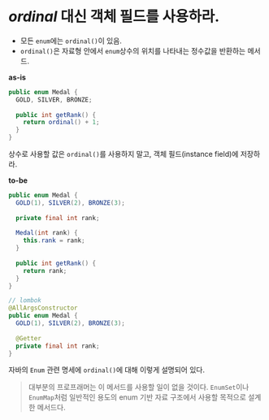 # *ordinal* 대신 객체 필드를 사용하라.

* 모든 `enum`에는 `ordinal()`이 있음.
* `ordinal()`은 자료형 안에서 `enum`상수의 위치를 나타내는 정수값을 반환하는 메서드.



**as-is**

```java
public enum Medal {
  GOLD, SILVER, BRONZE;
  
  public int getRank() {
    return ordinal() + 1;
  }
}
```

상수로 사용할 값은 `ordinal()`를 사용하지 말고, 객체 필드(instance field)에 저장하라.



**to-be**

```java
public enum Medal {
  GOLD(1), SILVER(2), BRONZE(3);
  
  private final int rank;
  
  Medal(int rank) {
    this.rank = rank;
  }
  
  public int getRank() {
    return rank;
  }
}
```

```java
// lombok
@AllArgsConstructor
public enum Medal {
  GOLD(1), SILVER(2), BRONZE(3);
  
  @Getter
  private final int rank;
}
```

자바의 `Enum` 관련 명세에 `ordinal()`에 대해 이렇게 설명되어 있다.

> 대부분의 프로프래머는 이 메서드를 사용할 일이 없을 것이다. `EnumSet`이나 `EnumMap`처럼 일반적인 용도의 enum 기반 자료 구조에서 사용할 목적으로 설계한 메서드다.

